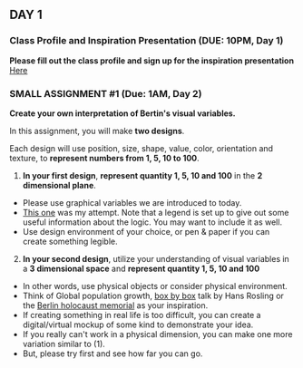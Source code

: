 ## DAY 1 
### Class Profile and Inspiration Presentation (DUE: 10PM, Day 1)
**Please fill out the class profile and sign up for the inspiration presentation**  [Here](https://docs.google.com/spreadsheets/d/1hqO6sTgWDcqLJRc5cOU7MpTVHtszK8ja8HXTSAnR7wU/)

### SMALL ASSIGNMENT #1 (Due: 1AM, Day 2)
**Create your own interpretation of Bertin's visual variables.** 

In this assignment, you will make **two designs**.

Each design will use position, size, shape, value, color, orientation and texture, to **represent numbers from 1, 5, 10 to 100**. 

1. **In your first design**, **represent quantity 1, 5, 10 and 100** in the **2 dimensional plane**.
- Please use graphical variables we are introduced to today. 
- [This one](https://www.figma.com/file/PKKJAx6Cy6YpSESg3IJyZT/Retinal-Variables-Exercise) was my attempt. 
Note that a legend is set up to give out some useful information about the logic. You may want to include it as well. 
- Use design environment of your choice, or pen & paper if you can create something legible.

2.  **In your second design**, utilize your understanding of visual variables in a **3 dimensional space** and **represent quantity 1, 5, 10 and 100**
- In other words, use physical objects or consider physical environment. 
- Think of Global population growth, [box by box](https://www.ted.com/talks/hans_rosling_global_population_growth_box_by_box) talk by Hans Rosling or the [Berlin holocaust memorial](https://en.wikipedia.org/wiki/Memorial_to_the_Murdered_Jews_of_Europe) as your inspiration.  
- If creating something in real life is too difficult, you can create a digital/virtual mockup of some kind to demonstrate your idea. 
- If you really can't work in a physical dimension, you can make one more variation similar to (1). 
- But, please try first and see how far you can go. 
